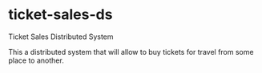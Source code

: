 # ticket-sales-ds
Ticket Sales Distributed System

This a distributed system that will allow to buy tickets for travel from some place to another.
